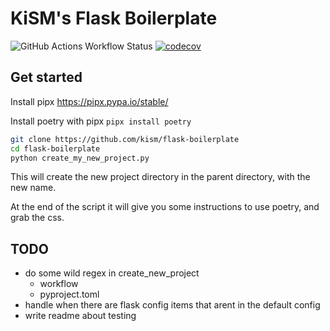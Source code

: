 # KiSM's Flask Boilerplate

![GitHub Actions Workflow Status](https://img.shields.io/github/actions/workflow/status/kism/flask-boilerplate/main.yml)
[![codecov](https://codecov.io/github/kism/flask-boilerplate/graph/badge.svg?token=NARIB5JF9M)](https://codecov.io/github/kism/flask-boilerplate)

## Get started

Install pipx <https://pipx.pypa.io/stable/>

Install poetry with pipx `pipx install poetry`

```bash
git clone https://github.com/kism/flask-boilerplate
cd flask-boilerplate
python create_my_new_project.py
```

This will create the new project directory in the parent directory, with the new name.

At the end of the script it will give you some instructions to use poetry, and grab the css.

## TODO

- do some wild regex in create_new_project
  - workflow
  - pyproject.toml
- handle when there are flask config items that arent in the default config
- write readme about testing
